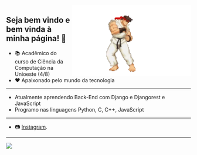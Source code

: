 <img src = "readmeGit.gif" width = "325px" align = "right">

## Seja bem vindo e bem vinda à minha página! 👋

- 📚 Acadêmico do curso de Ciência da Computação na Unioeste (4/8)
- ❤️ Apaixonado pelo mundo da tecnologia

---
- Atualmente aprendendo Back-End com Django e Djangorest e JavaScript
- Programo nas linguagens Python, C, C++, JavaScript
---
- 📷 [Instagram](https://www.instagram.com/arthur.angelo/).
---
<div align = "left">
<img height = "150em" src="https://github-readme-stats.vercel.app/api/top-langs/?username=Noturn1&show_icons=true&theme=bear&count_private=true"/>

